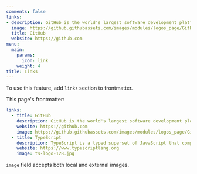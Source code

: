 ```yaml
---
comments: false
links:
- description: GitHub is the world's largest software development platform.
  image: https://github.githubassets.com/images/modules/logos_page/GitHub-Mark.png
  title: GitHub
  website: https://github.com
menu:
  main:
    params:
      icon: link
    weight: 4
title: Links
---
```


To use this feature, add `links` section to frontmatter.

This page's frontmatter:

```yaml
links:
  - title: GitHub
    description: GitHub is the world's largest software development platform.
    website: https://github.com
    image: https://github.githubassets.com/images/modules/logos_page/GitHub-Mark.png
  - title: TypeScript
    description: TypeScript is a typed superset of JavaScript that compiles to plain JavaScript.
    website: https://www.typescriptlang.org
    image: ts-logo-128.jpg
```

`image` field accepts both local and external images.